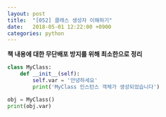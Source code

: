 ```yaml
---
layout: post
title:  "[052] 클래스 생성자 이해하기"
date:   2018-05-01 12:22:00 +0900
categories: python
---
```


**책 내용에 대한 무단배포 방지를 위해 최소한으로 정리**

```python
class MyClass:
    def __init__(self):
        self.var = '안녕하세요'
        print('MyClass 인스턴스 객체가 생성되었습니다')

obj = MyClass()
print(obj.var)
```
